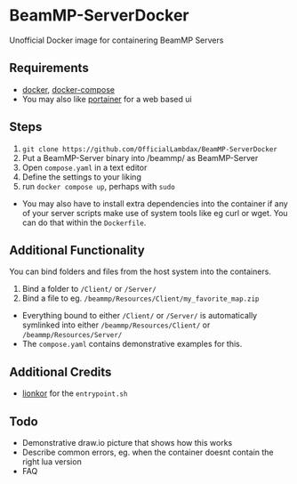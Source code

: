 # BeamMP-ServerDocker
Unofficial Docker image for containering BeamMP Servers

## Requirements
- [docker](https://www.docker.com), [docker-compose](https://docs.docker.com/compose)
- You may also like [portainer](https://www.portainer.io) for a web based ui


## Steps
1. `git clone https://github.com/OfficialLambdax/BeamMP-ServerDocker`
2. Put a BeamMP-Server binary into /beammp/ as BeamMP-Server
3. Open `compose.yaml` in a text editor
4. Define the settings to your liking
5. run `docker compose up`, perhaps with `sudo`
- You may also have to install extra dependencies into the container if any of your server scripts make use of system tools like eg curl or wget. You can do that within the `Dockerfile`.


## Additional Functionality
You can bind folders and files from the host system into the containers.
1. Bind a folder to `/Client/` or `/Server/`
2. Bind a file to eg. `/beammp/Resources/Client/my_favorite_map.zip`
- Everything bound to either `/Client/` or `/Server/` is automatically symlinked into either `/beammp/Resources/Client/` or `/beammp/Resources/Server/`
- The `compose.yaml` contains demonstrative examples for this.


## Additional Credits
- [lionkor](https://github.com/lionkor) for the `entrypoint.sh`


## Todo
- Demonstrative draw.io picture that shows how this works
- Describe common errors, eg. when the container doesnt contain the right lua version
- FAQ